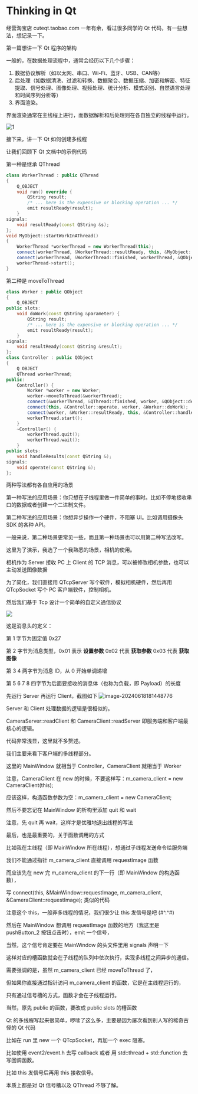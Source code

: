 # Thinking in Qt

经营淘宝店 cuteqt.taobao.com 一年有余，看过很多同学的 Qt 代码，有一些想法，想记录一下。

第一篇想讲一下 Qt 程序的架构

一般的，在数据处理流程中，通常会经历以下几个步骤：

1. 数据协议解析（如以太网、串口、Wi-Fi、蓝牙、USB、CAN等）
2. 后处理（如数据清洗、过滤和转换、数据聚合、数据压缩、加密和解密、特征提取、信号处理、图像处理、视频处理、统计分析、模式识别、自然语言处理和时间序列分析等）
3. 界面渲染。

界面渲染通常在主线程上进行，而数据解析和后处理则在各自独立的线程中运行。

![1](1.svg)

接下来，讲一下 Qt 如何创建多线程

让我们回顾下 Qt 文档中的示例代码

第一种是继承 QThread

```cpp
class WorkerThread : public QThread
{
    Q_OBJECT
    void run() override {
        QString result;
        /* ... here is the expensive or blocking operation ... */
        emit resultReady(result);
    }
signals:
    void resultReady(const QString &s);
};
void MyObject::startWorkInAThread()
{
    WorkerThread *workerThread = new WorkerThread(this);
    connect(workerThread, &WorkerThread::resultReady, this, &MyObject::handleResults);
    connect(workerThread, &WorkerThread::finished, workerThread, &QObject::deleteLater);
    workerThread->start();
}
```

第二种是 moveToThread

```cpp
class Worker : public QObject
{
    Q_OBJECT
public slots:
    void doWork(const QString &parameter) {
        QString result;
        /* ... here is the expensive or blocking operation ... */
        emit resultReady(result);
    }
signals:
    void resultReady(const QString &result);
};
class Controller : public QObject
{
    Q_OBJECT
    QThread workerThread;
public:
    Controller() {
        Worker *worker = new Worker;
        worker->moveToThread(&workerThread);
        connect(&workerThread, &QThread::finished, worker, &QObject::deleteLater);
        connect(this, &Controller::operate, worker, &Worker::doWork);
        connect(worker, &Worker::resultReady, this, &Controller::handleResults);
        workerThread.start();
    }
    ~Controller() {
        workerThread.quit();
        workerThread.wait();
    }
public slots:
    void handleResults(const QString &);
signals:
    void operate(const QString &);
};
```

两种写法都有各自应用的场景

第一种写法的应用场景：你只想在子线程里做一件简单的事时。比如不停地接收串口的数据或者创建一个二进制文件。

第二种写法的应用场景：你想异步操作一个硬件，不阻塞 UI。比如调用摄像头 SDK 的各种 API。

一般来说，第二种场景更常见一些，而且第一种场景也可以用第二种写法改写。

这里为了演示，我选了一个我熟悉的场景，相机的使用。

相机作为 Server 接收 PC 上 Client 的 TCP 消息，可以被修改相机参数，也可以主动发送图像数据

为了简化，我们直接用 QTcpServer 写个软件，模拟相机硬件，然后再用 QTcpSocket 写个 PC 客户端软件，控制相机。

然后我们基于 Tcp 设计一个简单的自定义通信协议

![](2.svg)

这是消息头的定义：

第 1 字节为固定值 0x27

第 2 字节为消息类型，0x01 表示 **设置参数** 0x02 代表 **获取参数** 0x03 代表 **获取图像**

第 3 4 两字节为消息 ID，从 0 开始单调递增

第 5 6 7 8 四字节为后面要接收的消息体（也称为负载，即 Payload）的长度



先运行 Server 再运行 Client，截图如下
![image-20240618181448776](image-20240618181448776.png)



Server 和 Client 处理数据的逻辑是很相似的。

CameraServer::readClient 和 CameraClient::readServer 即服务端和客户端最核心的逻辑。

代码非常浅显，这里就不多赘述。

我们主要来看下客户端的多线程部分。

这里的 MainWindow 就相当于 Controller，CameraClient 就相当于 Worker

注意，CameraClient 在 new 的时候，不要这样写：m_camera_client = new CameraClient(this);

应该这样，构造函数参数为空：m_camera_client = new CameraClient;

然后不要忘记在 MainWindow 的析构里添加 quit 和 wait

注意，先 quit 再 wait，这样才是优雅地退出线程的写法

最后，也是最重要的，关于函数调用的方式

比如我在主线程（即 MainWindow 所在线程），想通过子线程发送命令给服务端

我们不能通过指针 m_camera_client 直接调用 requestImage 函数

而应该先在 new 完 m_camera_client 的下一行（即 MainWindow 的构造函数），

写 connect(this, &MainWindow::requestImage, m_camera_client, &CameraClient::requestImage); 类似的代码

注意这个 this，一般非多线程的情况，我们很少让 this 发信号是吧 (#^.^#)

然后在 MainWindow 想调用 requestImage 函数的地方（我这里是 pushButton_2 按钮点击时），emit 一个信号，

当然，这个信号肯定要在 MainWindow 的头文件里用 signals 声明一下

这样对应的槽函数就会在子线程的队列中依次执行，实现多线程之间异步的通信。

需要强调的是，虽然 m_camera_client 已经 moveToThread 了，

但如果你直接通过指针访问 m_camera_client 的函数，它是在主线程运行的，

只有通过信号槽的方式，函数才会在子线程运行。

当然，原先 public 的函数，要改成 public slots 的槽函数

 

Qt 的多线程写起来很简单，啰嗦了这么多，主要是因为屡次看到别人写的稀奇古怪的 Qt 代码

比如在 run 里 new 一个 QTcpSocket，再加一个 exec 阻塞。

比如使用 event2/event.h 去写 callback 或者 用 std::thread + std::function 去写回调函数。

比如 this 发信号后再用 this 接收信号。

本质上都是对 Qt 信号槽以及 QThread 不够了解。

 
